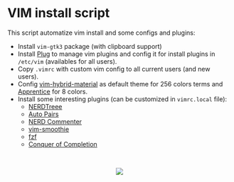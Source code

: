 # VIM install script
This script automatize vim install and some configs and plugins:
  * Install `vim-gtk3` package (with clipboard support)
  * Install [Plug](https://github.com/junegunn/vim-plug) to manage vim plugins and config it for install plugins in `/etc/vim` (availables for all users).
  * Copy `.vimrc` with custom vim config to all current users (and new users).
  * Config [vim-hybrid-material](https://github.com/kristijanhusak/vim-hybrid-material) as default theme for 256 colors terms and [Apprentice](https://github.com/romainl/Apprentice) for 8 colors.
  * Install some interesting plugins (can be customized in `vimrc.local` file):
    * [NERDTreee](https://github.com/preservim/nerdtree)
    * [Auto Pairs](https://github.com/jiangmiao/auto-pairs)
	* [NERD Commenter](https://github.com/preservim/nerdcommenter)
	* [vim-smoothie](https://github.com/psliwka/vim-smoothie)
	* [fzf](https://github.com/junegunn/fzf.vim)
	* [Conquer of Completion](https://github.com/neoclide/coc.nvim)
  
  
&nbsp; 
<p align="center"><img src="https://user-images.githubusercontent.com/32820131/81335644-3bc6a100-90a8-11ea-96cb-4097f0a4e620.png"></p>

